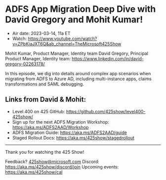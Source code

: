 # ADFS App Migration Deep Dive with David Gregory and Mohit Kumar!

- Air date: 2023-03-14, 11a ET
- Watch: https://www.youtube.com/watch?v=ZPbKiaJXT6Q&ab_channel=TheMicrosoft425Show

Mohit Kumar, Product Manager, Identity team
David Gregory, Principal Product Manager, Identity team:
https://www.linkedin.com/in/david-gregory-02263178/

In this episode, we dig into details around complex app scenarios when migrating from ADFS to Azure AD, including multi-instance apps, claims transformations and SAML debugging.
 
## Links from David & Mohit:
- Level 400 on 425 GitHub: https://github.com/425show/level400-425show/
- Sign up for the next ADFS Migration Workshop: https://aka.ms/ADFS2AAD/Workshop
- ADFS Migration Guide: https://aka.ms/ADFS2AAD/guide
- Staged Rollout Docs: https://aka.ms/425show/stagedrollout

--- 
Thank you for watching the 425 Show!

Feedback? 425show@microsoft.com
Discord: https://aka.ms/425show/discord/join
Upcoming events: https://aka.ms/425show/cal